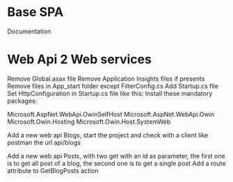 # Base SPA
Documentation

# Web Api 2 Web services

Remove Global.asax file
Remove Application Insights files if presents
Remove files in App_start folder except FilterConfig.cs
Add Startup.cs file
Set HttpConfiguration in Startup.cs file like this:
Install these mandatory packages:

Microsoft.AspNet.WebApi.OwinSelfHost
Microsoft.AspNet.WebApi.Owin
Microsoft.Owin.Hosting
Microsoft.Owin.Host.SystemWeb

Add a new web api Blogs, start the project and check with a client like postman the url api/blogs

Add a new web api Posts, with two get with an id as parameter, the first one is to get all post of a blog, the second one is
to get a single post
Add a route attribute to GetBlogPosts action






